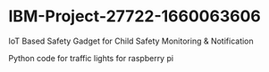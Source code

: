 # IBM-Project-27722-1660063606
IoT Based Safety Gadget for Child Safety Monitoring &amp; Notification

Python code for traffic lights for raspberry pi
